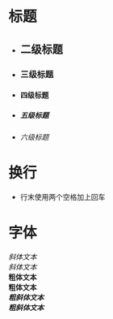 
# 标题
* ## 二级标题
* ### 三级标题
* #### 四级标题
* ##### 五级标题
* ###### 六级标题

# 换行 
* 行末使用两个空格加上回车
# 字体 
*斜体文本*  
_斜体文本_  
**粗体文本**   
__粗体文本__  
***粗斜体文本***  
___粗斜体文本___  
